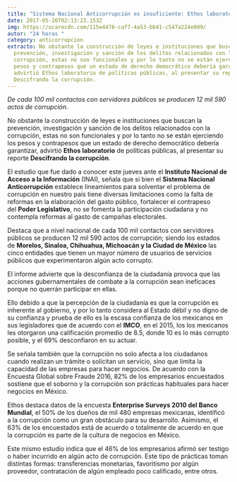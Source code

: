 ```yaml
---
title: "Sistema Nacional Anticorrupción es insuficiente: Ethos laboratorio"
date: 2017-05-26T02:13:23.153Z
img: https://ucarecdn.com/115e4476-caf7-4a53-bb41-c547a224e609/
autor: "24 horas "
category: anticorrupcion
extracto: No obstante la construcción de leyes e instituciones que buscan la
  prevención, investigación y sanción de los delitos relacionados con la
  corrupción, estas no son funcionales y por lo tanto no se están ejerciendo los
  pesos y contrapesos que un estado de derecho democrático debería garantizar,
  advirtió Ethos laboratorio de políticas públicas, al presentar su reporte
  Descifrando la corrupción.
---
```

*De cada 100 mil contactos con servidores públicos se producen 12 mil 590 actos de corrupción.*

No obstante la construcción de leyes e instituciones que buscan la prevención, investigación y sanción de los delitos relacionados con la corrupción, estas no son funcionales y por lo tanto no se están ejerciendo los pesos y contrapesos que un estado de derecho democrático debería garantizar, advirtió **Ethos laboratorio** de políticas públicas, al presentar su reporte **Descifrando la corrupción**.

El estudio que fue dado a conocer este jueves ante el **Instituto Nacional de Acceso a la Información** (INAI), señala que si bien el **Sistema Nacional Anticorrupción** establece lineamientos para solventar el problema de corrupción en nuestro país tiene diversas limitaciones como la falta de reformas en la elaboración del gasto público, fortalecer el contrapeso del **Poder Legislativo**, no se fomenta la participación ciudadana y no contempla reformas al gasto de campañas electorales.

Destaca que a nivel nacional de cada 100 mil contactos con servidores públicos se producen 12 mil 590 actos de corrupción; siendo los estados de **Morelos, Sinaloa, Chihuahua, Michoacán y la Ciudad de México** las cinco entidades que tienen un mayor número de usuarios de servicios públicos que experimentaron algún acto corrupto.

El informe advierte que la desconfianza de la ciudadanía provoca que las acciones gubernamentales de combate a la corrupción sean ineficaces porque no querrán participar en ellas.

Ello debido a que la percepción de la ciudadanía es que la corrupción es inherente al gobierno, y por lo tanto considera al Estado débil y no digno de su confianza y prueba de ello es la escasa confianza de los mexicanos en sus legisladores que de acuerdo con el **IMCO**, en el 2015, los los mexicanos les otorgaron una calificación promedio de 8.5, donde 10 es lo más corrupto posible, y el 69% desconfiaron en su actuar.

Se señala también que la corrupción no solo afecta a los ciudadanos cuando realizan un trámite o solicitan un servicio, sino que limita la capacidad de las empresas para hacer negocios. De acuerdo con la Encuesta Global sobre Fraude 2016, 82% de los empresarios encuestados sostiene que el soborno y la corrupción son prácticas habituales para hacer negocios en México.

Ethos destaca datos de la encuesta **Enterprise Surveys 2010 del Banco Mundial**, el 50% de los dueños de mil 480 empresas mexicanas, identificó a la corrupción como un gran obstáculo para su desarrollo. Asimismo, el 63% de los encuestados está de acuerdo o totalmente de acuerdo en que la corrupción es parte de la cultura de negocios en México.

Este mismo estudio indica que el 46% de los empresarios afirmó ser testigo o haber incurrido en algún acto de corrupción. Este tipo de prácticas toman distintas formas: transferencias monetarias, favoritismo por algún proveedor, contratación de algún empleado poco calificado, entre otros.